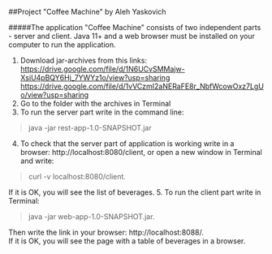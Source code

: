 ##Project "Coffee Machine"
by Aleh Yaskovich

#####The application "Coffee Machine" consists of two independent parts - server and client. Java 11+ and a web browser must be installed on your computer to run the application.
1. Download jar-archives from this links:
   https://drive.google.com/file/d/1N6UCvSMMajw-XsiU4pBQY6Hj_7YWYz1o/view?usp=sharing
   https://drive.google.com/file/d/1vVCzmI2aNERaFE8r_NbfWcowOxz7LgUo/view?usp=sharing
2. Go to the folder with the archives in Terminal
3. To run the server part write in the command line:  
> java -jar rest-app-1.0-SNAPSHOT.jar
4. To check that the server part of application is working 
write in a browser: http://localhost:8080/client, 
or open a new window in Terminal and write:  
> curl -v localhost:8080/client.  

If it is OK, you will see the list of beverages.
5. To run the client part write in Terminal:  
> java -jar web-app-1.0-SNAPSHOT.jar.  

Then write the link in your browser: http://localhost:8088/.  
If it is OK, you will see the page with a table of beverages in a browser.